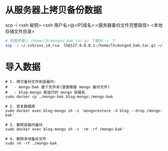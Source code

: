 # 从服务器上拷贝备份数据

scp -i <ssh 秘钥>  <ssh 用户名>@<IP|域名>:<服务器备份文件完整路径> <本地存储文件目录>

```sh
# 将服务器上 /home/lh/mongod_bak.tar.gz 下载到 ~/ 下
scp -i ~/.ssh/xxx_id_rsa  lh@127.0.0.0.1:/home/lh/mongod_bak.tar.gz ~/
```

# 导入数据

```shell
# 1. 拷贝备份文件到容器内: 
#   - mongo-bak 是个文件夹(里面都是 mongo 备份文件)
#   - blog-mongo 是运行的 mongo 容器名
sudo docker cp ./mongo-bak blog-mongo:/mongo-bak

# 2. 恢复数据库
sudo docker exec blog-mongo sh -c 'mongorestore -d blog --drop /mongo-bak'

# 3. 删除容器内备份
sudo docker exec blog-mongo sh -c 'rm -rf /mongo-bak'

# 4. 删除本地备份文件
sudo rm -rf ./mongo-bak
```
